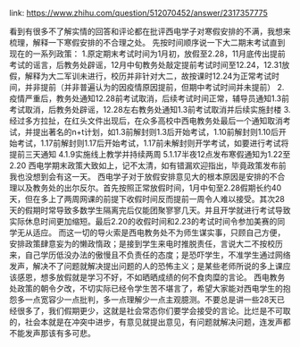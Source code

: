 link: https://www.zhihu.com/question/512070452/answer/2317357775

看到有很多不了解实情的回答和评论都在批评西电学子对寒假安排的不满，我想来梳理，解释一下寒假安排的不合理之处。 先按时间顺序说一下大二期末考试直到现在的一系列政策： 1.原定期末考试时间为1月初，放假至2.28，11月底传出提前考试的谣言，后教务处辟谣，12月中旬教务处敲定提前考试时间至12.24，12.31放假，解释为大二军训未进行，校历并非针对大二，故按课时12.24为正常考试时间，并非提前（并非普遍认为的因疫情原因提前，但期中考试时间并未提前） 2.疫情严重后，教务处通知12.28前考试取消，后续考试时间正常，辅导员通知1.3前考试取消，后教务处辟谣，12.28左右教务处通知1.3前考试取消并后续实施封楼 3.经过多方拉扯，在红头文件出现后，在众多高校中西电教务处最后一个通知取消考试，并提出著名的n+t计划，如1.3前解封则1.3后开始考试，1.10前解封则1.10后开始考试，1.17前解封则1.17后开始考试，1.17前未解封则开学考试，如要进行考试将提前三天通知 4.1.9实施线上教学并持续两周 5.1.17半夜12点发布寒假通知为1.22至2.20  西电学期末政策大致如上，记不太清，如有错漏欢迎指出，毕竟政策发布前我也没想到会有这一天。    西电学子对于放假安排意见大的根本原因是安排的不合理以及教务处的出尔反尔。首先按照正常放假时间，1月中旬至2.28假期长约40天，但在多上了两周网课的前提下收假时间反而提前一周令人难以接受。其次28天的假期时常导致多数学生隔离完后仅能团聚寥寥几天。并且开学就进行考试导致实际休息时间更加缩短。最后2.20的收假时间和2.23的考试时间令参加美赛的同学无从适应。  而这一切的导火索是西电教务处不为师生谋实事，只顾自己方便，安排政策肆意妄为的懒政惰政；是接到学生来电时推脱责任，言说大二不按校历来，自己学历低没办法的傲慢且不负责任的态度；是恐吓学生，不准学生通过网络发声，解决不了问题就解决提出问题的人的恐怖主义；是某些老师所说的多上课应该感恩，想多放假就是学习不好，不如晒晒成绩的何不食肉糜的言论。  西电教务处政策的朝令夕改，不切实际已经令学生苦不堪言了，希望大家能对西电学生的抱怨多一点宽容少一点批判，多一点理解少一点主观臆测。不要总是讲一些28天已经很多了，我们假期更少，这就是社会常态你们要学会接受的言论。比烂是不可取的，社会本就是在冲突中进步，有意见就提出意见，有问题就解决问题，连发声都不能发声那该有多可悲。
